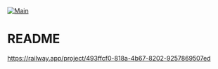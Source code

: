 [![Main](https://github.com/trufanovnik/rails-project-64/actions/workflows/github_actions.yml/badge.svg)](https://github.com/trufanovnik/rails-project-64/actions/workflows/github_actions.yml)
# README

https://railway.app/project/493ffcf0-818a-4b67-8202-9257869507ed
